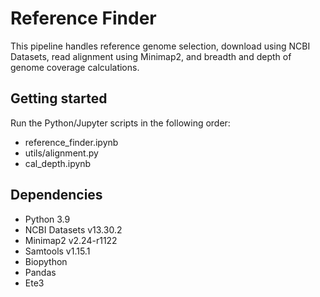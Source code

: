 # Reference Finder

This pipeline handles reference genome selection, download using NCBI Datasets, read alignment using Minimap2, and breadth and depth of genome coverage calculations.

## Getting started

Run the Python/Jupyter scripts in the following order:

- reference_finder.ipynb
- utils/alignment.py
- cal_depth.ipynb

## Dependencies

- Python 3.9
- NCBI Datasets v13.30.2
- Minimap2 v2.24-r1122
- Samtools v1.15.1
- Biopython
- Pandas
- Ete3
